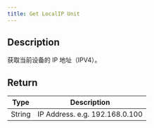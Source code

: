```yaml
---
title: Get LocalIP Unit
---
```


## Description

获取当前设备的 IP 地址（IPV4）。

## Return

| Type   | Description                    |
| ------ | ------------------------------ |
| String | IP Address. e.g. 192.168.0.100 |
